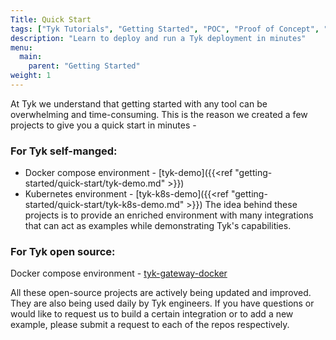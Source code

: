 ```yaml
---
Title: Quick Start
tags: ["Tyk Tutorials", "Getting Started", "POC", "Proof of Concept", "Tyk PoC", "k8s", "docker", "Self Managed", "Open Source", "demo", "Tyk demo", "Tyk quick start"]
description: "Learn to deploy and run a Tyk deployment in minutes"
menu:
  main:
    parent: "Getting Started"
weight: 1
---
```


At Tyk we understand that getting started with any tool can be overwhelming and time-consuming. This is the reason we created a few projects to give you a quick start in minutes - 

### For Tyk self-manged:
- Docker compose environment - [tyk-demo]({{<ref "getting-started/quick-start/tyk-demo.md" >}})
- Kubernetes environment - [tyk-k8s-demo]({{<ref "getting-started/quick-start/tyk-k8s-demo.md" >}})
The idea behind these projects is to provide an enriched environment with many integrations that can act as examples 
while demonstrating Tyk's capabilities.

### For Tyk open source:
Docker compose environment - [tyk-gateway-docker]("https://github.com/TykTechnologies/tyk-gateway-docker")

All these open-source projects are actively being updated and improved. They are also being used daily by Tyk engineers. If you have questions or would like to request us to build a certain integration or to add a new example, please submit a request to each of the repos respectively.
